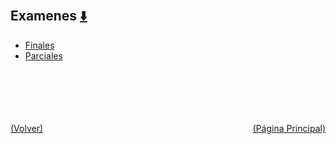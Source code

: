 
<html>
<body>
<h2>Examenes <a href="https://downgit.github.io/#/home?url=https://github.com/Apuntes-FIUBA/Apuntes-Electronica/tree/main/95 - Computación/9504 - Analisis Numerico I/Comision Schwarz-Sosa/Examenes" style="font-size:20px">  ⬇️ </a></h2>
<ul>
    <li><a href="Finales">Finales</a></li>
    <li><a href="Parciales">Parciales</a></li>
</ul>
</body>
</html>




























<br><br><br><br><br><a href="/" style="float: left">(Volver)</a> <a href="/../../../../../" style="float: right">(Página Principal)</a>
